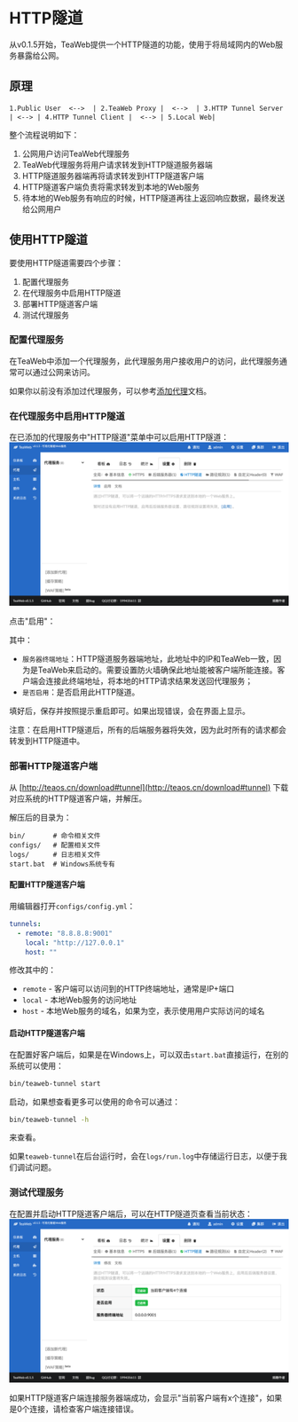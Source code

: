 # HTTP隧道
从v0.1.5开始，TeaWeb提供一个HTTP隧道的功能，使用于将局域网内的Web服务暴露给公网。

## 原理
~~~
1.Public User  <-->  | 2.TeaWeb Proxy |  <-->  | 3.HTTP Tunnel Server | <--> | 4.HTTP Tunnel Client |  <--> | 5.Local Web|											 
~~~
整个流程说明如下：
1. 公网用户访问TeaWeb代理服务
2. TeaWeb代理服务将用户请求转发到HTTP隧道服务器端
3. HTTP隧道服务器端再将请求转发到HTTP隧道客户端
4. HTTP隧道客户端负责将需求转发到本地的Web服务
5. 待本地的Web服务有响应的时候，HTTP隧道再往上返回响应数据，最终发送给公网用户

## 使用HTTP隧道
要使用HTTP隧道需要四个步骤：
1. 配置代理服务
2. 在代理服务中启用HTTP隧道
3. 部署HTTP隧道客户端
4. 测试代理服务

### 配置代理服务
在TeaWeb中添加一个代理服务，此代理服务用户接收用户的访问，此代理服务通常可以通过公网来访问。

如果你以前没有添加过代理服务，可以参考[添加代理](./CreateProxy.md)文档。

### 在代理服务中启用HTTP隧道
在已添加的代理服务中"HTTP隧道"菜单中可以启用HTTP隧道：
![tunnel1.png](tunnel1.png)

点击"启用"：

其中：
* `服务器终端地址`：HTTP隧道服务器端地址，此地址中的IP和TeaWeb一致，因为是TeaWeb来启动的。需要设置防火墙确保此地址能被客户端所能连接。客户端会连接此终端地址，将本地的HTTP请求结果发送回代理服务；
* `是否启用`：是否启用此HTTP隧道。

填好后，保存并按照提示重启即可。如果出现错误，会在界面上显示。

注意：在启用HTTP隧道后，所有的后端服务器将失效，因为此时所有的请求都会转发到HTTP隧道中。

### 部署HTTP隧道客户端
从 [http://teaos.cn/download#tunnel](http://teaos.cn/download#tunnel) 下载对应系统的HTTP隧道客户端，并解压。

解压后的目录为：
~~~
bin/       # 命令相关文件
configs/   # 配置相关文件
logs/      # 日志相关文件
start.bat  # Windows系统专有
~~~

#### 配置HTTP隧道客户端
用编辑器打开`configs/config.yml`：
~~~yaml
tunnels:
  - remote: "8.8.8.8:9001"
    local: "http://127.0.0.1"
    host: ""
~~~
修改其中的：
* `remote` - 客户端可以访问到的HTTP终端地址，通常是IP+端口
* `local` - 本地Web服务的访问地址
* `host` - 本地Web服务的域名，如果为空，表示使用用户实际访问的域名

#### 启动HTTP隧道客户端
在配置好客户端后，如果是在Windows上，可以双击`start.bat`直接运行，在别的系统可以使用：
~~~bash
bin/teaweb-tunnel start
~~~
启动，如果想查看更多可以使用的命令可以通过：
~~~bash
bin/teaweb-tunnel -h
~~~
来查看。

如果`teaweb-tunnel`在后台运行时，会在`logs/run.log`中存储运行日志，以便于我们调试问题。

### 测试代理服务
在配置并启动HTTP隧道客户端后，可以在HTTP隧道页查看当前状态：
![tunnel3.png](tunnel3.png)

如果HTTP隧道客户端连接服务器端成功，会显示"当前客户端有x个连接"，如果是0个连接，请检查客户端连接错误。